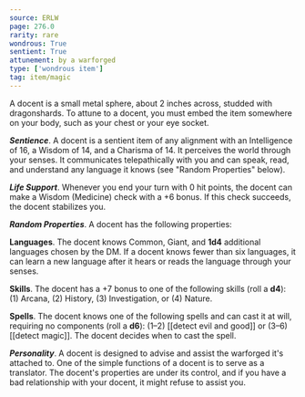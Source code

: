 ```yaml
---
source: ERLW
page: 276.0
rarity: rare
wondrous: True
sentient: True
attunement: by a warforged
type: ['wondrous item']
tag: item/magic
---
```


A docent is a small metal sphere, about 2 inches across, studded with dragonshards. To attune to a docent, you must embed the item somewhere on your body, such as your chest or your eye socket.

**_Sentience_**. A docent is a sentient item of any alignment with an Intelligence of 16, a Wisdom of 14, and a Charisma of 14. It perceives the world through your senses. It communicates telepathically with you and can speak, read, and understand any language it knows (see "Random Properties" below).

**_Life Support_**. Whenever you end your turn with 0 hit points, the docent can make a Wisdom (Medicine) check with a +6 bonus. If this check succeeds, the docent stabilizes you.

**_Random Properties_**. A docent has the following properties:

**Languages**. The docent knows Common, Giant, and **1d4** additional languages chosen by the DM. If a docent knows fewer than six languages, it can learn a new language after it hears or reads the language through your senses.

**Skills**. The docent has a +7 bonus to one of the following skills (roll a **d4**): (1) Arcana, (2) History, (3) Investigation, or (4) Nature.

**Spells**. The docent knows one of the following spells and can cast it at will, requiring no components (roll a **d6**): (1–2) [[detect evil and good]] or (3–6) [[detect magic]]. The docent decides when to cast the spell.

**_Personality_**. A docent is designed to advise and assist the warforged it's attached to. One of the simple functions of a docent is to serve as a translator. The docent's properties are under its control, and if you have a bad relationship with your docent, it might refuse to assist you.


